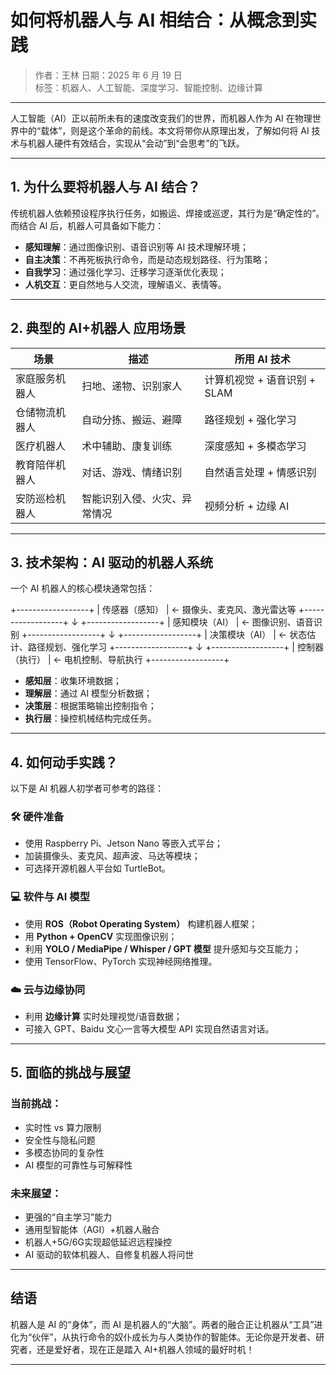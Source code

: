 # 如何将机器人与 AI 相结合：从概念到实践

> 作者：王林 
> 日期：2025 年 6 月 19 日  
> 标签：机器人、人工智能、深度学习、智能控制、边缘计算

---

人工智能（AI）正以前所未有的速度改变我们的世界，而机器人作为 AI 在物理世界中的“载体”，则是这个革命的前线。本文将带你从原理出发，了解如何将 AI 技术与机器人硬件有效结合，实现从“会动”到“会思考”的飞跃。

---

## 1. 为什么要将机器人与 AI 结合？

传统机器人依赖预设程序执行任务，如搬运、焊接或巡逻，其行为是“确定性的”。而结合 AI 后，机器人可具备如下能力：

- **感知理解**：通过图像识别、语音识别等 AI 技术理解环境；
- **自主决策**：不再死板执行命令，而是动态规划路径、行为策略；
- **自我学习**：通过强化学习、迁移学习逐渐优化表现；
- **人机交互**：更自然地与人交流，理解语义、表情等。

---

## 2. 典型的 AI+机器人 应用场景

| 场景             | 描述                                | 所用 AI 技术                    |
|------------------|-------------------------------------|---------------------------------|
| 家庭服务机器人   | 扫地、递物、识别家人                | 计算机视觉 + 语音识别 + SLAM    |
| 仓储物流机器人   | 自动分拣、搬运、避障                | 路径规划 + 强化学习             |
| 医疗机器人       | 术中辅助、康复训练                  | 深度感知 + 多模态学习           |
| 教育陪伴机器人   | 对话、游戏、情绪识别                | 自然语言处理 + 情感识别         |
| 安防巡检机器人   | 智能识别入侵、火灾、异常情况        | 视频分析 + 边缘 AI              |

---

## 3. 技术架构：AI 驱动的机器人系统

一个 AI 机器人的核心模块通常包括：

+------------------+
| 传感器（感知） | ← 摄像头、麦克风、激光雷达等
+------------------+
↓
+------------------+
| 感知模块（AI） | ← 图像识别、语音识别
+------------------+
↓
+------------------+
| 决策模块（AI） | ← 状态估计、路径规划、强化学习
+------------------+
↓
+------------------+
| 控制器（执行） | ← 电机控制、导航执行
+------------------+

- **感知层**：收集环境数据；
- **理解层**：通过 AI 模型分析数据；
- **决策层**：根据策略输出控制指令；
- **执行层**：操控机械结构完成任务。

---

## 4. 如何动手实践？

以下是 AI 机器人初学者可参考的路径：

### 🛠️ 硬件准备

- 使用 Raspberry Pi、Jetson Nano 等嵌入式平台；
- 加装摄像头、麦克风、超声波、马达等模块；
- 可选择开源机器人平台如 TurtleBot。

### 💻 软件与 AI 模型

- 使用 **ROS（Robot Operating System）** 构建机器人框架；
- 用 **Python + OpenCV** 实现图像识别；
- 利用 **YOLO / MediaPipe / Whisper / GPT 模型** 提升感知与交互能力；
- 使用 TensorFlow、PyTorch 实现神经网络推理。

### ☁️ 云与边缘协同

- 利用 **边缘计算** 实时处理视觉/语音数据；
- 可接入 GPT、Baidu 文心一言等大模型 API 实现自然语言对话。

---

## 5. 面临的挑战与展望

### 当前挑战：

- 实时性 vs 算力限制
- 安全性与隐私问题
- 多模态协同的复杂性
- AI 模型的可靠性与可解释性

### 未来展望：

- 更强的“自主学习”能力
- 通用型智能体（AGI）+机器人融合
- 机器人+5G/6G实现超低延迟远程操控
- AI 驱动的软体机器人、自修复机器人将问世

---

## 结语

机器人是 AI 的“身体”，而 AI 是机器人的“大脑”。两者的融合正让机器从“工具”进化为“伙伴”，从执行命令的奴仆成长为与人类协作的智能体。无论你是开发者、研究者，还是爱好者，现在正是踏入 AI+机器人领域的最好时机！

---


